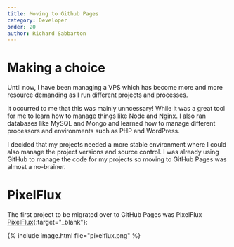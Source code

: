 ```yaml
---
title: Moving to Github Pages
category: Developer
order: 20
author: Richard Sabbarton
---
```


# Making a choice

Until now, I have been managing a VPS which has become more and more 
resource demanding as I run different projects and processes.

It occurred to me that this was mainly unncessary!  While it was a great
tool for me to learn how to manage things like Node and Nginx.  I also 
ran databases like MySQL and Mongo and learned how to manage different 
processors and environments such as PHP and WordPress.

I decided that my projects needed a more stable environment where I could 
also manage the project versions and source control.  I was already using 
GitHub to manage the code for my projects so moving to GitHub Pages was
almost a no-brainer.

# PixelFlux

The first project to be migrated over to GitHub Pages was PixelFlux
[PixelFlux](https://rsabbarton.github.io/PixelFlux){:target="_blank"}:

{% include image.html file="pixelflux.png" %}